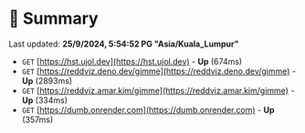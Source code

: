 # 📖 Summary
Last updated: **25/9/2024, 5:54:52 PG "Asia/Kuala_Lumpur"**

- `GET` [https://hst.ujol.dev](https://hst.ujol.dev) - **Up** (674ms)
- `GET` [https://reddviz.deno.dev/gimme](https://reddviz.deno.dev/gimme) - **Up** (2893ms)
- `GET` [https://reddviz.amar.kim/gimme](https://reddviz.amar.kim/gimme) - **Up** (334ms)
- `GET` [https://dumb.onrender.com](https://dumb.onrender.com) - **Up** (357ms)
